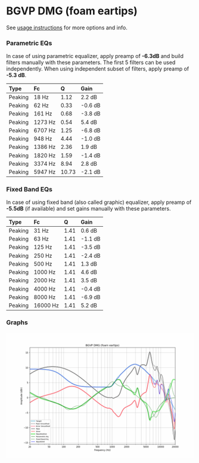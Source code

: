 # BGVP DMG (foam eartips)
See [usage instructions](https://github.com/jaakkopasanen/AutoEq#usage) for more options and info.

### Parametric EQs
In case of using parametric equalizer, apply preamp of **-6.3dB** and build filters manually
with these parameters. The first 5 filters can be used independently.
When using independent subset of filters, apply preamp of **-5.3 dB**.

| Type    | Fc      |     Q | Gain    |
|:--------|:--------|:------|:--------|
| Peaking | 18 Hz   |  1.12 | 2.2 dB  |
| Peaking | 62 Hz   |  0.33 | -0.6 dB |
| Peaking | 161 Hz  |  0.68 | -3.8 dB |
| Peaking | 1273 Hz |  0.54 | 5.4 dB  |
| Peaking | 6707 Hz |  1.25 | -6.8 dB |
| Peaking | 948 Hz  |  4.44 | -1.0 dB |
| Peaking | 1386 Hz |  2.36 | 1.9 dB  |
| Peaking | 1820 Hz |  1.59 | -1.4 dB |
| Peaking | 3374 Hz |  8.94 | 2.8 dB  |
| Peaking | 5947 Hz | 10.73 | -2.1 dB |

### Fixed Band EQs
In case of using fixed band (also called graphic) equalizer, apply preamp of **-5.5dB**
(if available) and set gains manually with these parameters.

| Type    | Fc       |    Q | Gain    |
|:--------|:---------|:-----|:--------|
| Peaking | 31 Hz    | 1.41 | 0.6 dB  |
| Peaking | 63 Hz    | 1.41 | -1.1 dB |
| Peaking | 125 Hz   | 1.41 | -3.5 dB |
| Peaking | 250 Hz   | 1.41 | -2.4 dB |
| Peaking | 500 Hz   | 1.41 | 1.3 dB  |
| Peaking | 1000 Hz  | 1.41 | 4.6 dB  |
| Peaking | 2000 Hz  | 1.41 | 3.5 dB  |
| Peaking | 4000 Hz  | 1.41 | -0.4 dB |
| Peaking | 8000 Hz  | 1.41 | -6.9 dB |
| Peaking | 16000 Hz | 1.41 | 5.2 dB  |

### Graphs
![](./BGVP%20DMG%20(foam%20eartips).png)